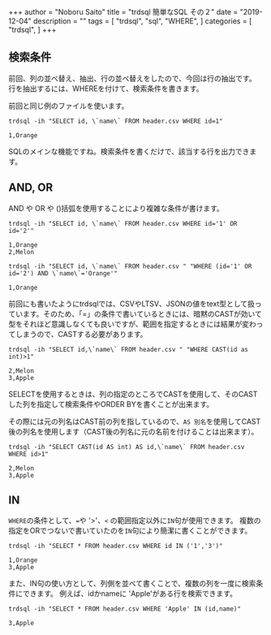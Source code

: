 +++
author = "Noboru Saito"
title = "trdsql 簡単なSQL その２"
date = "2019-12-04"
description = ""
tags = [
    "trdsql",
    "sql",
    "WHERE",
]
categories = [
    "trdsql",
]
+++

## 検索条件

前回、列の並べ替え、抽出、行の並べ替えをしたので、今回は行の抽出です。
行を抽出するには、WHEREを付けて、検索条件を書きます。

前回と同じ例のファイルを使います。

```console
trdsql -ih "SELECT id, \`name\` FROM header.csv WHERE id=1"
```
```
1,Orange
```

SQLのメインな機能ですね。検索条件を書くだけで、該当する行を出力できます。

## AND, OR

AND や OR や ()括弧を使用することにより複雑な条件が書けます。

```console
trdsql -ih "SELECT id, \`name\` FROM header.csv WHERE id='1' OR id='2'"
```
```
1,Orange
2,Melon
```

```console
trdsql -ih "SELECT id, \`name\` FROM header.csv " "WHERE (id='1' OR id='2') AND \`name\`='Orange'"
```
```
1,Orange
```

前回にも書いたようにtrdsqlでは、CSVやLTSV、JSONの値をtext型として扱っています。そのため、「=」の条件で書いているときには、暗黙のCASTが効いて型をそれほど意識しなくても良いですが、範囲を指定するときには結果が変わってしまうので、CASTする必要があります。

```console
trdsql -ih "SELECT id,\`name\` FROM header.csv " "WHERE CAST(id as int)>1"
```
```
2,Melon
3,Apple
```

SELECTを使用するときは、列の指定のところでCASTを使用して、そのCASTした列を指定して検索条件やORDER BYを書くことが出来ます。

その際には元の列名はCAST前の列を指しているので、`AS 別名`を使用してCAST後の列名を使用します（CAST後の列名に元の名前を付けることは出来ます）。

```console
trdsql -ih "SELECT CAST(id AS int) AS id,\`name\` FROM header.csv WHERE id>1"
```
```
2,Melon
3,Apple
```

## IN

`WHERE`の条件として、`=`や '>'、`<` の範囲指定以外に`IN`句が使用できます。
複数の指定をORでつないで書いていたのを`IN`句により簡潔に書くことができます。

```console
trdsql -ih "SELECT * FROM header.csv WHERE id IN ('1','3')"
```
```
1,Orange
3,Apple
```

また、IN句の使い方として、列側を並べて書くことで、複数の列を一度に検索条件にできます。
例えば、idかnameに 'Apple'がある行を検索できます。

```console
trdsql -ih "SELECT * FROM header.csv WHERE 'Apple' IN (id,name)"
```
```
3,Apple
```
